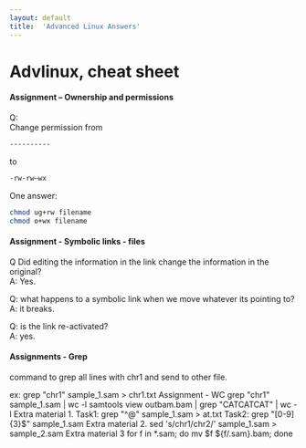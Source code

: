 ```yaml
---
layout: default
title:  'Advanced Linux Answers'
---
```


# Advlinux, cheat sheet

#### Assignment – Ownership and permissions

Q:  
Change permission from 

```bash
----------
```

to

```bash
-rw-rw—wx
```

One answer:  
```bash
chmod ug+rw filename  
chmod o+wx filename  
```

#### Assignment - Symbolic links - files
Q Did editing the information in the link change the information in the original?  
A: Yes.

Q: what happens to a symbolic link when we move whatever its pointing to?  
A: it breaks.

Q: is the link re-activated?  
A: yes.

#### Assignments - Grep
command to grep all lines with chr1 and send to other file.

ex:
grep "chr1" sample_1.sam > chr1.txt
Assignment - WC
grep "chr1" sample_1.sam | wc -l
samtools view outbam.bam | grep "CATCATCAT" | wc -l
Extra material 1.
Task1: grep "^@" sample_1.sam > at.txt
Task2: grep "[0-9]\{3\}$" sample_1.sam
Extra material 2.
sed 's/chr1/chr2/' sample_1.sam > sample_2.sam
Extra material 3
for f in *.sam; do mv $f ${f/.sam}.bam; done
